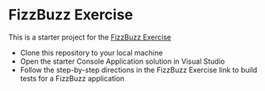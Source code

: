 # FizzBuzz Exercise

This is a starter project for the [FizzBuzz Exercise](https://wecancodeit-materials.netlify.app/resources/testing/fizzbuzz/csharp)

- Clone this repository to your local machine
- Open the starter Console Application solution in Visual Studio
- Follow the step-by-step directions in the FizzBuzz Exercise link to build tests for a FizzBuzz application